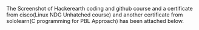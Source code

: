 The Screenshot of Hackerearth coding and github course and a certificate from cisco(Linux NDG Unhatched course)
and another certificate from sololearn(C programming for PBL Approach) has been attached below.